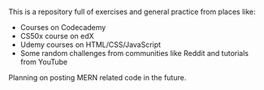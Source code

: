 This is a repository full of exercises and general practice from places like:

- Courses on Codecademy
- CS50x course on edX
- Udemy courses on HTML/CSS/JavaScript
- Some random challenges from communities like Reddit and tutorials from YouTube

Planning on posting MERN related code in the future.
